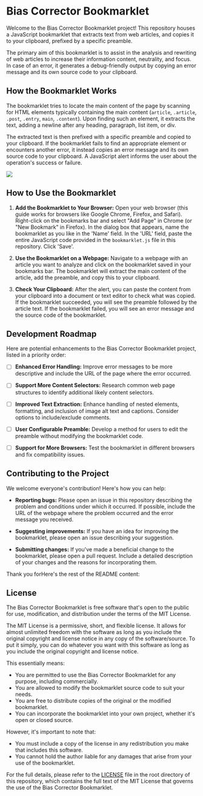 # Bias Corrector Bookmarklet

Welcome to the Bias Corrector Bookmarklet project! This repository houses a JavaScript bookmarklet that extracts text from web articles, and copies it to your clipboard, prefixed by a specific preamble. 

The primary aim of this bookmarklet is to assist in the analysis and rewriting of web articles to increase their information content, neutrality, and focus. In case of an error, it generates a debug-friendly output by copying an error message and its own source code to your clipboard.

## How the Bookmarklet Works

The bookmarklet tries to locate the main content of the page by scanning for HTML elements typically containing the main content (`article`, `.article`, `.post`, `.entry`, `main`, `.content`). Upon finding such an element, it extracts the text, adding a newline after any heading, paragraph, list item, or div.

The extracted text is then prefixed with a specific preamble and copied to your clipboard. If the bookmarklet fails to find an appropriate element or encounters another error, it instead copies an error message and its own source code to your clipboard. A JavaScript alert informs the user about the operation's success or failure.

[![](https://mermaid.ink/img/pako:eNplUUtPwzAM_itWzuMP5DAJuglxQUjArRc38bZoTRwSdw9N---kpaC23Pz4XpZvyrAlpVWmr46CoY3DfUJfB4CISZxxEYPAZ6a0nD0xHz2mY0uyXFWtiw1jssvFY0tpQPeCD-v1REPDSzjxkTI0c-EJZsnYXiShkQxCF4FdYg9naiLu6T_xL5OGiqOjkSQMZpp2Thryati4HFu8ZsC-B085jx6vLAR8ojRctBrxfQ0GAwQ-l_tzwciBwPS-9sfXheJcHVCe3z7USnlKHp0tn7j1srUqeE-10qW0JU6t6nAvOOyE36_BKC2po5XqokX5_dp8uLVOOCm9wzbT_RtcVrBk?type=png)](https://mermaid.live/edit#pako:eNplUUtPwzAM_itWzuMP5DAJuglxQUjArRc38bZoTRwSdw9N---kpaC23Pz4XpZvyrAlpVWmr46CoY3DfUJfB4CISZxxEYPAZ6a0nD0xHz2mY0uyXFWtiw1jssvFY0tpQPeCD-v1REPDSzjxkTI0c-EJZsnYXiShkQxCF4FdYg9naiLu6T_xL5OGiqOjkSQMZpp2Thryati4HFu8ZsC-B085jx6vLAR8ojRctBrxfQ0GAwQ-l_tzwciBwPS-9sfXheJcHVCe3z7USnlKHp0tn7j1srUqeE-10qW0JU6t6nAvOOyE36_BKC2po5XqokX5_dp8uLVOOCm9wzbT_RtcVrBk)

## How to Use the Bookmarklet

1. **Add the Bookmarklet to Your Browser:** Open your web browser (this guide works for browsers like Google Chrome, Firefox, and Safari). Right-click on the bookmarks bar and select "Add Page" in Chrome (or "New Bookmark" in Firefox). In the dialog box that appears, name the bookmarklet as you like in the 'Name' field. In the 'URL' field, paste the entire JavaScript code provided in the `bookmarklet.js` file in this repository. Click 'Save'.

2. **Use the Bookmarklet on a Webpage:** Navigate to a webpage with an article you want to analyze and click on the bookmarklet saved in your bookmarks bar. The bookmarklet will extract the main content of the article, add the preamble, and copy this to your clipboard.

3. **Check Your Clipboard:** After the alert, you can paste the content from your clipboard into a document or text editor to check what was copied. If the bookmarklet succeeded, you will see the preamble followed by the article text. If the bookmarklet failed, you will see an error message and the source code of the bookmarklet.

## Development Roadmap

Here are potential enhancements to the Bias Corrector Bookmarklet project, listed in a priority order:

- [ ] **Enhanced Error Handling:** Improve error messages to be more descriptive and include the URL of the page where the error occurred.

- [ ] **Support More Content Selectors:** Research common web page structures to identify additional likely content selectors.

- [ ] **Improved Text Extraction:** Enhance handling of nested elements, formatting, and inclusion of image alt text and captions. Consider options to include/exclude comments.

- [ ] **User Configurable Preamble:** Develop a method for users to edit the preamble without modifying the bookmarklet code.

- [ ] **Support for More Browsers:** Test the bookmarklet in different browsers and fix compatibility issues.

## Contributing to the Project

We welcome everyone's contribution! Here's how you can help:

- **Reporting bugs:** Please open an issue in this repository describing the problem and conditions under which it occurred. If possible, include the URL of the webpage where the problem occurred and the error message you received.

- **Suggesting improvements:** If you have an idea for improving the bookmarklet, please open an issue describing your suggestion.

- **Submitting changes:** If you've made a beneficial change to the bookmarklet, please open a pull request. Include a detailed description of your changes and the reasons for incorporating them.

Thank you forHere's the rest of the README content:

## License

The Bias Corrector Bookmarklet is free software that's open to the public for use, modification, and distribution under the terms of the MIT License.

The MIT License is a permissive, short, and flexible license. It allows for almost unlimited freedom with the software as long as you include the original copyright and license notice in any copy of the software/source. To put it simply, you can do whatever you want with this software as long as you include the original copyright and license notice.

This essentially means:

- You are permitted to use the Bias Corrector Bookmarklet for any purpose, including commercially.
- You are allowed to modify the bookmarklet source code to suit your needs.
- You are free to distribute copies of the original or the modified bookmarklet.
- You can incorporate the bookmarklet into your own project, whether it's open or closed source.

However, it's important to note that:

- You must include a copy of the license in any redistribution you make that includes this software.
- You cannot hold the author liable for any damages that arise from your use of the bookmarklet.

For the full details, please refer to the [LICENSE](LICENSE.txt) file in the root directory of this repository, which contains the full text of the MIT License that governs the use of the Bias Corrector Bookmarklet.
